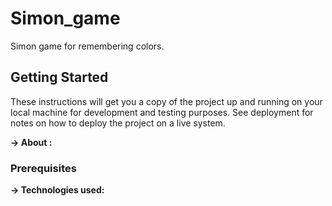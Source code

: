 # Simon_game

Simon game for remembering colors.

## Getting Started

These instructions will get you a copy of the project up and running on your local machine for development and testing purposes. See deployment for notes on how to deploy the project on a live system.

<b>-> About :</b>

### Prerequisites

<b>-> Technologies used: </b> 
